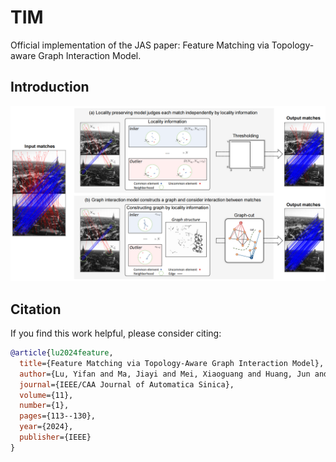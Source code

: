# TIM
Official implementation of the JAS paper: <a herf="https://doi.org/10.1109/jas.2023.123774" target="_blank">Feature Matching via Topology-aware Graph Interaction Model</a>.


## Introduction
![Introduction](./figures/Introduction.png)



## Citation
If you find this work helpful, please consider citing:
```bibtex
@article{lu2024feature,
  title={Feature Matching via Topology-Aware Graph Interaction Model},
  author={Lu, Yifan and Ma, Jiayi and Mei, Xiaoguang and Huang, Jun and Zhang, Xiao-Ping},
  journal={IEEE/CAA Journal of Automatica Sinica},
  volume={11},
  number={1},
  pages={113--130},
  year={2024},
  publisher={IEEE}
}
```
